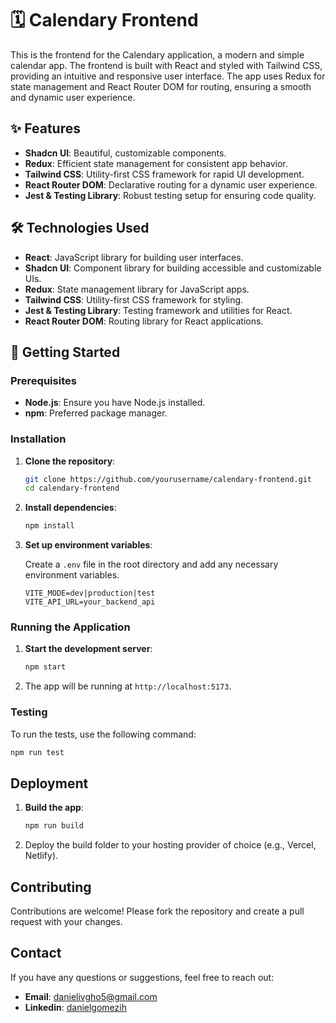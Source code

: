 # 🗓️ Calendary Frontend

This is the frontend for the Calendary application, a modern and simple calendar app. The frontend is built with React and styled with Tailwind CSS, providing an intuitive and responsive user interface. The app uses Redux for state management and React Router DOM for routing, ensuring a smooth and dynamic user experience.

## ✨ Features

- **Shadcn UI**: Beautiful, customizable components.
- **Redux**: Efficient state management for consistent app behavior.
- **Tailwind CSS**: Utility-first CSS framework for rapid UI development.
- **React Router DOM**: Declarative routing for a dynamic user experience.
- **Jest & Testing Library**: Robust testing setup for ensuring code quality.

## 🛠️ Technologies Used

- **React**: JavaScript library for building user interfaces.
- **Shadcn UI**: Component library for building accessible and customizable UIs.
- **Redux**: State management library for JavaScript apps.
- **Tailwind CSS**: Utility-first CSS framework for styling.
- **Jest & Testing Library**: Testing framework and utilities for React.
- **React Router DOM**: Routing library for React applications.

## 🚀 Getting Started

### Prerequisites

- **Node.js**: Ensure you have Node.js installed.
- **npm**: Preferred package manager.

### Installation

1. **Clone the repository**:

   ```bash
   git clone https://github.com/yourusername/calendary-frontend.git
   cd calendary-frontend
   ```

2. **Install dependencies**:

   ```bash
   npm install
   ```

3. **Set up environment variables**:

   Create a `.env` file in the root directory and add any necessary environment variables.

   ```env
   VITE_MODE=dev|production|test
   VITE_API_URL=your_backend_api
   ```

### Running the Application

1. **Start the development server**:

   ```bash
   npm start
   ```

2. The app will be running at `http://localhost:5173`.

### Testing

To run the tests, use the following command:

```bash
npm run test
```

## Deployment

1. **Build the app**:

   ```bash
   npm run build
   ```

2. Deploy the build folder to your hosting provider of choice (e.g., Vercel, Netlify).

## Contributing

Contributions are welcome! Please fork the repository and create a pull request with your changes.

## Contact

If you have any questions or suggestions, feel free to reach out:

- **Email**: danielivgho5@gmail.com
- **Linkedin**: [danielgomezih](https://www.linkedin.com/in/danielgomezih/)
